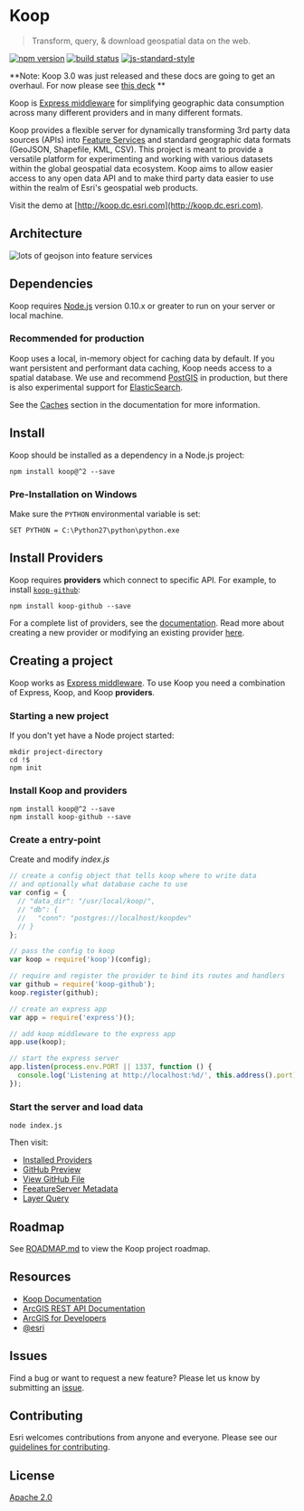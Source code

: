 # Koop

> Transform, query, & download geospatial data on the web.

[![npm version][npm-img]][npm-url]
[![build status][travis-img]][travis-url]
[![js-standard-style][standard-img]][standard-url]

[npm-img]: https://img.shields.io/npm/v/koop.svg?style=flat-square
[npm-url]: https://www.npmjs.com/package/koop
[travis-img]: https://img.shields.io/travis/koopjs/koop/master.svg?style=flat-square
[travis-url]: https://travis-ci.org/koopjs/koop
[standard-img]: https://img.shields.io/badge/code%20style-standard-brightgreen.svg
[standard-url]: http://standardjs.com/

**Note: Koop 3.0 was just released and these docs are going to get an overhaul. For now please see [this deck](https://goo.gl/ERLzM1) **

Koop is [Express middleware](http://expressjs.com/guide/using-middleware.html) for simplifying geographic data consumption across many different providers and in many different formats.

Koop provides a flexible server for dynamically transforming 3rd party data sources (APIs) into [Feature Services](http://resources.arcgis.com/en/help/arcgis-rest-api/#/Query_Feature_Service_Layer/02r3000000r1000000/) and standard geographic data formats (GeoJSON, Shapefile, KML, CSV). This project is meant to provide a versatile platform for experimenting and working with various datasets within the global geospatial data ecosystem. Koop aims to allow easier access to any open data API and to make third party data easier to use within the realm of Esri's geospatial web products.

Visit the demo at [http://koop.dc.esri.com](http://koop.dc.esri.com).

## Architecture

![lots of geojson into feature services](https://cloud.githubusercontent.com/assets/351164/2530456/333495b0-b526-11e3-8f9b-c1ebeb75b044.png)

## Dependencies

Koop requires [Node.js](http://nodejs.org/) version 0.10.x or greater to run on your server or local machine.

### Recommended for production

Koop uses a local, in-memory object for caching data by default. If you want persistent and performant data caching, Koop needs access to a spatial database. We use and recommend [PostGIS](http://postgis.net) in production, but there is also experimental support for [ElasticSearch](https://www.elastic.co/products/elasticsearch).

See the [Caches](https://github.com/koopjs/koopjs.github.io/blob/master/docs/caches.md) section in the documentation for more information.


## Install

Koop should be installed as a dependency in a Node.js project:


```
npm install koop@^2 --save
```

### Pre-Installation on Windows

Make sure the `PYTHON` environmental variable is set:

```
SET PYTHON = C:\Python27\python\python.exe
```

## Install Providers

Koop requires **providers** which connect to specific API. For example, to install [`koop-github`](https://github.com/koopjs/koop-github):

```
npm install koop-github --save
```

For a complete list of providers, see the [documentation](https://github.com/koopjs/koopjs.github.io/blob/master/docs/providers.md). Read more about creating a new provider or modifying an existing provider [here](https://github.com/koopjs/koopjs.github.io/blob/master/docs/specs/provider.md).


## Creating a project


Koop works as [Express middleware](http://expressjs.com/guide/using-middleware.html). To use Koop you need a combination of Express, Koop, and Koop **providers**.

### Starting a new project

If you don't yet have a Node project started:

```
mkdir project-directory
cd !$
npm init
```

### Install Koop and providers

```
npm install koop@^2 --save
npm install koop-github --save
```

### Create a entry-point

Create and modify _index.js_

```javascript
// create a config object that tells koop where to write data
// and optionally what database cache to use
var config = {
  // "data_dir": "/usr/local/koop/",
  // "db": {
  //   "conn": "postgres://localhost/koopdev"
  // }
};

// pass the config to koop
var koop = require('koop')(config);

// require and register the provider to bind its routes and handlers
var github = require('koop-github');
koop.register(github);

// create an express app
var app = require('express')();

// add koop middleware to the express app
app.use(koop);

// start the express server
app.listen(process.env.PORT || 1337, function () {
  console.log('Listening at http://localhost:%d/', this.address().port);
});
```

### Start the server and load data

```
node index.js
```

Then visit:

- [Installed Providers](http://localhost:1337/providers/)
- [GitHub Preview](http://localhost:1337/github/)
- [View GitHub File](http://localhost:1337/github/CityOfPhiladelphia/phl-open-geodata/school_facilities::philadelphiaschool_facilities201302/preview)
- [FeeatureServer Metadata](http://localhost:1337/github/CityOfPhiladelphia/phl-open-geodata/school_facilities::philadelphiaschool_facilities201302/FeatureServer)
- [Layer Query](http://localhost:1337/github/CityOfPhiladelphia/phl-open-geodata/school_facilities::philadelphiaschool_facilities201302/FeatureServer/0/query)

## Roadmap

See [ROADMAP.md](ROADMAP.md) to view the Koop project roadmap.

## Resources

* [Koop Documentation](https://koopjs.github.io/docs)
* [ArcGIS REST API Documentation](http://resources.arcgis.com/en/help/arcgis-rest-api/)
* [ArcGIS for Developers](http://developers.arcgis.com)
* [@esri](http://twitter.com/esri)

## Issues

Find a bug or want to request a new feature? Please let us know by submitting an [issue](https://github.com/koopjs/koop/issues).

## Contributing

Esri welcomes contributions from anyone and everyone. Please see our [guidelines for contributing](https://github.com/Esri/contributing).

## License

[Apache 2.0](LICENSE)

<!-- [](Esri Tags: ArcGIS Web Mapping GeoJson FeatureServices) -->
<!-- [](Esri Language: JavaScript) -->
